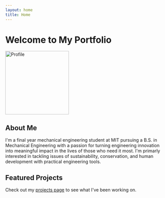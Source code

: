 ```yaml
---
layout: home
title: Home
---
```


# Welcome to My Portfolio
<img src="assets/images/IMG_4201_HighRes.jpg" alt="Profile" title="Hi there!" width="200"/>

## About Me

I'm a final year mechanical engineering student at MIT pursuing a B.S. in Mechanical Engineering with a passion for turning engineering innovation into meaningful impact in the lives of those who need it most. I'm primarly interested in tackling issues of sustainability, conservation, and human development with practical engineering tools.

## Featured Projects

Check out my [projects page](/projects) to see what I've been working on.



